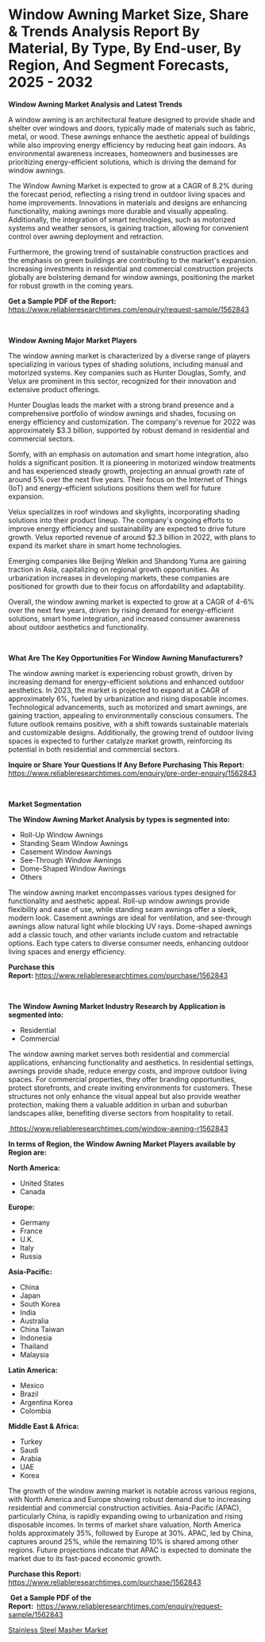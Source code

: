 <p><h1>Window Awning Market Size, Share & Trends Analysis Report By Material, By Type, By End-user, By Region, And Segment Forecasts, 2025 - 2032</h1></p><p><strong>Window Awning Market Analysis and Latest Trends</strong></p>
<p><p>A window awning is an architectural feature designed to provide shade and shelter over windows and doors, typically made of materials such as fabric, metal, or wood. These awnings enhance the aesthetic appeal of buildings while also improving energy efficiency by reducing heat gain indoors. As environmental awareness increases, homeowners and businesses are prioritizing energy-efficient solutions, which is driving the demand for window awnings.</p><p>The Window Awning Market is expected to grow at a CAGR of 8.2% during the forecast period, reflecting a rising trend in outdoor living spaces and home improvements. Innovations in materials and designs are enhancing functionality, making awnings more durable and visually appealing. Additionally, the integration of smart technologies, such as motorized systems and weather sensors, is gaining traction, allowing for convenient control over awning deployment and retraction.</p><p>Furthermore, the growing trend of sustainable construction practices and the emphasis on green buildings are contributing to the market's expansion. Increasing investments in residential and commercial construction projects globally are bolstering demand for window awnings, positioning the market for robust growth in the coming years.</p></p>
<p><strong>Get a Sample PDF of the Report:&nbsp;</strong> <a href="https://www.reliableresearchtimes.com/enquiry/request-sample/1562843?utm_campaign=2183&utm_medium=2&utm_source=Github&utm_content=ia&utm_term=05022025&utm_id=window-awning">https://www.reliableresearchtimes.com/enquiry/request-sample/1562843</a></p>
<p>&nbsp;</p>
<p><strong>Window Awning Major Market Players</strong></p>
<p><p>The window awning market is characterized by a diverse range of players specializing in various types of shading solutions, including manual and motorized systems. Key companies such as Hunter Douglas, Somfy, and Velux are prominent in this sector, recognized for their innovation and extensive product offerings.</p><p>Hunter Douglas leads the market with a strong brand presence and a comprehensive portfolio of window awnings and shades, focusing on energy efficiency and customization. The company's revenue for 2022 was approximately $3.3 billion, supported by robust demand in residential and commercial sectors.</p><p>Somfy, with an emphasis on automation and smart home integration, also holds a significant position. It is pioneering in motorized window treatments and has experienced steady growth, projecting an annual growth rate of around 5% over the next five years. Their focus on the Internet of Things (IoT) and energy-efficient solutions positions them well for future expansion.</p><p>Velux specializes in roof windows and skylights, incorporating shading solutions into their product lineup. The company's ongoing efforts to improve energy efficiency and sustainability are expected to drive future growth. Velux reported revenue of around $2.3 billion in 2022, with plans to expand its market share in smart home technologies.</p><p>Emerging companies like Beijing Welkin and Shandong Yuma are gaining traction in Asia, capitalizing on regional growth opportunities. As urbanization increases in developing markets, these companies are positioned for growth due to their focus on affordability and adaptability.</p><p>Overall, the window awning market is expected to grow at a CAGR of 4-6% over the next few years, driven by rising demand for energy-efficient solutions, smart home integration, and increased consumer awareness about outdoor aesthetics and functionality.</p></p>
<p>&nbsp;</p>
<p><strong>What Are The Key Opportunities For Window Awning Manufacturers?</strong></p>
<p><p>The window awning market is experiencing robust growth, driven by increasing demand for energy-efficient solutions and enhanced outdoor aesthetics. In 2023, the market is projected to expand at a CAGR of approximately 6%, fueled by urbanization and rising disposable incomes. Technological advancements, such as motorized and smart awnings, are gaining traction, appealing to environmentally conscious consumers. The future outlook remains positive, with a shift towards sustainable materials and customizable designs. Additionally, the growing trend of outdoor living spaces is expected to further catalyze market growth, reinforcing its potential in both residential and commercial sectors.</p></p>
<p><strong>Inquire or Share Your Questions If Any Before Purchasing This Report:</strong> <a href="https://www.reliableresearchtimes.com/enquiry/pre-order-enquiry/1562843?utm_campaign=2183&utm_medium=2&utm_source=Github&utm_content=ia&utm_term=05022025&utm_id=window-awning">https://www.reliableresearchtimes.com/enquiry/pre-order-enquiry/1562843</a></p>
<p>&nbsp;</p>
<p><strong>Market Segmentation</strong></p>
<p><strong>The Window Awning Market Analysis by types is segmented into:</strong></p>
<p><ul><li>Roll-Up Window Awnings</li><li>Standing Seam Window Awnings</li><li>Casement Window Awnings</li><li>See-Through Window Awnings</li><li>Dome-Shaped Window Awnings</li><li>Others</li></ul></p>
<p><p>The window awning market encompasses various types designed for functionality and aesthetic appeal. Roll-up window awnings provide flexibility and ease of use, while standing seam awnings offer a sleek, modern look. Casement awnings are ideal for ventilation, and see-through awnings allow natural light while blocking UV rays. Dome-shaped awnings add a classic touch, and other variants include custom and retractable options. Each type caters to diverse consumer needs, enhancing outdoor living spaces and energy efficiency.</p></p>
<p><strong>Purchase this Report:&nbsp;</strong><a href="https://www.reliableresearchtimes.com/purchase/1562843?utm_campaign=2183&utm_medium=2&utm_source=Github&utm_content=ia&utm_term=05022025&utm_id=window-awning">https://www.reliableresearchtimes.com/purchase/1562843</a></p>
<p>&nbsp;</p>
<p><strong>The Window Awning Market Industry Research by Application is segmented into:</strong></p>
<p><ul><li>Residential</li><li>Commercial</li></ul></p>
<p><p>The window awning market serves both residential and commercial applications, enhancing functionality and aesthetics. In residential settings, awnings provide shade, reduce energy costs, and improve outdoor living spaces. For commercial properties, they offer branding opportunities, protect storefronts, and create inviting environments for customers. These structures not only enhance the visual appeal but also provide weather protection, making them a valuable addition in urban and suburban landscapes alike, benefiting diverse sectors from hospitality to retail.</p></p>
<p><a href="https://www.reliableresearchtimes.com/window-awning-r1562843?utm_campaign=2183&utm_medium=2&utm_source=Github&utm_content=ia&utm_term=05022025&utm_id=window-awning">&nbsp;https://www.reliableresearchtimes.com/window-awning-r1562843</a></p>
<p><strong>In terms of Region, the Window Awning Market Players available by Region are:</strong></p>
<p>
    <p> <strong> North America: </strong>
        <ul>
            <li>United States</li>
            <li>Canada</li>
        </ul>
        </p> 
    <p> <strong> Europe: </strong>
        <ul>
            <li>Germany</li>
            <li>France</li>
            <li>U.K.</li>
            <li>Italy</li>
            <li>Russia</li>
        </ul>
        </p> 
    <p> <strong> Asia-Pacific: </strong>
        <ul>
            <li>China</li>
            <li>Japan</li>
            <li>South Korea</li>
            <li>India</li>
            <li>Australia</li>
            <li>China Taiwan</li>
            <li>Indonesia</li>
            <li>Thailand</li>
            <li>Malaysia</li>
        </ul>
        </p> 
    <p> <strong> Latin America: </strong>
        <ul>
            <li>Mexico</li>
            <li>Brazil</li>
            <li>Argentina Korea</li>
            <li>Colombia</li>
        </ul>
        </p> 
    <p> <strong> Middle East & Africa: </strong>
        <ul>
            <li>Turkey</li>
            <li>Saudi</li>
            <li>Arabia</li>
            <li>UAE</li>
            <li>Korea</li>
        </ul>
    </p>
    </p>
<p><p>The growth of the window awning market is notable across various regions, with North America and Europe showing robust demand due to increasing residential and commercial construction activities. Asia-Pacific (APAC), particularly China, is rapidly expanding owing to urbanization and rising disposable incomes. In terms of market share valuation, North America holds approximately 35%, followed by Europe at 30%. APAC, led by China, captures around 25%, while the remaining 10% is shared among other regions. Future projections indicate that APAC is expected to dominate the market due to its fast-paced economic growth.</p></p>
<p><strong>Purchase this Report: </strong><a href="https://www.reliableresearchtimes.com/purchase/1562843?utm_campaign=2183&utm_medium=2&utm_source=Github&utm_content=ia&utm_term=05022025&utm_id=window-awning">https://www.reliableresearchtimes.com/purchase/1562843</a></p>
<p>&nbsp;<strong>Get a Sample PDF of the Report:&nbsp;&nbsp;</strong><a href="https://www.reliableresearchtimes.com/enquiry/request-sample/1562843?utm_campaign=2183&utm_medium=2&utm_source=Github&utm_content=ia&utm_term=05022025&utm_id=window-awning">https://www.reliableresearchtimes.com/enquiry/request-sample/1562843</a></p>
<p><strong></strong></p>
<p><p><a href="https://github.com/SanjidaKhan901/Market-Research-Report-List-1/blob/main/stainless-steel-masher-market.md?utm_campaign=2183&utm_medium=2&utm_source=Github&utm_content=ia&utm_term=05022025&utm_id=window-awning">Stainless Steel Masher Market</a></p></p>
